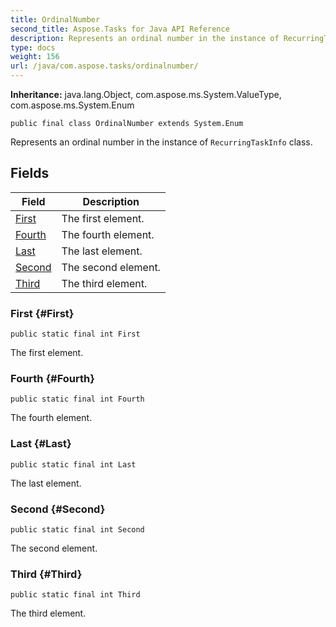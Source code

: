 ```yaml
---
title: OrdinalNumber
second_title: Aspose.Tasks for Java API Reference
description: Represents an ordinal number in the instance of RecurringTaskInfo class.
type: docs
weight: 156
url: /java/com.aspose.tasks/ordinalnumber/
---
```


**Inheritance:**
java.lang.Object, com.aspose.ms.System.ValueType, com.aspose.ms.System.Enum
```
public final class OrdinalNumber extends System.Enum
```

Represents an ordinal number in the instance of `RecurringTaskInfo` class.
## Fields

| Field | Description |
| --- | --- |
| [First](#First) | The first element. |
| [Fourth](#Fourth) | The fourth element. |
| [Last](#Last) | The last element. |
| [Second](#Second) | The second element. |
| [Third](#Third) | The third element. |
### First {#First}
```
public static final int First
```


The first element.

### Fourth {#Fourth}
```
public static final int Fourth
```


The fourth element.

### Last {#Last}
```
public static final int Last
```


The last element.

### Second {#Second}
```
public static final int Second
```


The second element.

### Third {#Third}
```
public static final int Third
```


The third element.

